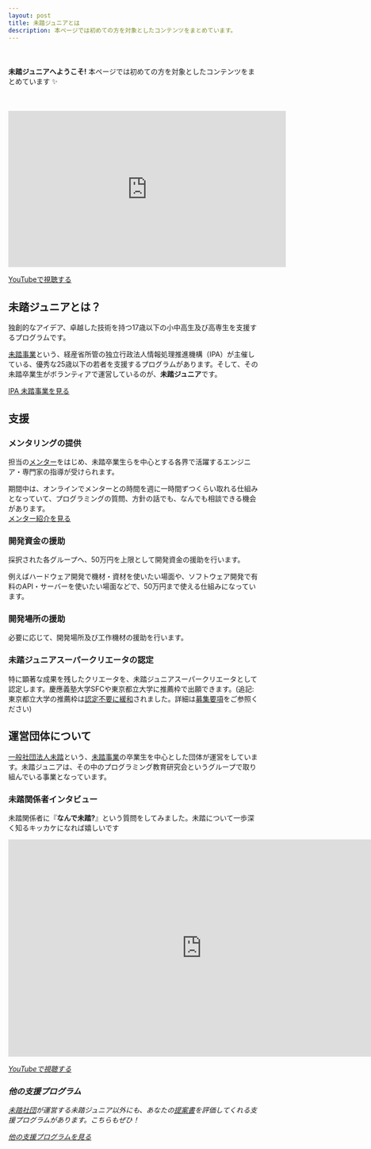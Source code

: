 ```yaml
---
layout: post
title: 未踏ジュニアとは
description: 本ページでは初めての方を対象としたコンテンツをまとめています。
---
```


<p style='margin: 50px auto;'><b>未踏ジュニアへようこそ!</b> 本ページでは初めての方を対象としたコンテンツをまとめています <i class="fas fa-tv green" aria-hidden="true"></i> ✨</p>

<div class="youtube">
  <iframe width="560" height="315" src="https://www.youtube.com/embed/Eu42E-FXBME?list=PLNObH2jlC6lc3c-gRpILyQrMhlqBIRjKr" frameborder="0" allow="accelerometer; autoplay; encrypted-media; gyroscope; picture-in-picture" allowfullscreen></iframe>
</div>

<a href="https://www.youtube.com/playlist?list=PLNObH2jlC6lc3c-gRpILyQrMhlqBIRjKr" class="button">YouTubeで視聴する</a>

## 未踏ジュニアとは？
独創的なアイデア、卓越した技術を持つ17歳以下の小中高生及び高専生を支援するプログラムです。

[未踏事業](https://www.ipa.go.jp/jinzai/mitou/about.html)という、経産省所管の独立行政法人情報処理推進機構（IPA）が主催している、優秀な25歳以下の若者を支援するプログラムがあります。そして、その未踏卒業生がボランティアで運営しているのが、**未踏ジュニア**です。

<a href="https://www.ipa.go.jp/jinzai/mitou/about.html" class="button" target="_blank" rel='noopener'>IPA 未踏事業を見る</a>

## 支援
### メンタリングの提供
担当の[メンター](/mentors)をはじめ、未踏卒業生らを中心とする各界で活躍するエンジニア・専門家の指導が受けられます。

<div class="tips">期間中は、オンラインでメンターとの時間を週に一時間ずつくらい取れる仕組みとなっていて、プログラミングの質問、方針の話でも、なんでも相談できる機会があります。</div>
<a href="/mentors" class="button">メンター紹介を見る</a>

### 開発資金の援助
採択された各グループへ、50万円を上限として開発資金の援助を行います。

例えばハードウェア開発で機材・資材を使いたい場面や、ソフトウェア開発で有料のAPI・サーバーを使いたい場面などで、50万円まで使える仕組みになっています。

### 開発場所の援助
必要に応じて、開発場所及び工作機材の援助を行います。

### 未踏ジュニアスーパークリエータの認定
特に顕著な成果を残したクリエータを、未踏ジュニアスーパークリエータとして認定します。慶應義塾大学SFCや東京都立大学に推薦枠で出願できます。(追記: 東京都立大学の推薦枠は<a href='https://twitter.com/mamoruk/status/1318484847317315584' target="_blank" rel='noopener'>認定不要に緩和</a>されました。詳細は<a href='https://www.tmu.ac.jp/extra/download.html?dd=assets%2Ffiles%2Fdownload%2Fentrance%2F2021_ako_bosyuyoko1.pdf' target="_blank" rel='noopener'>募集要項</a>をご参照ください)

## 運営団体について
[一般社団法人未踏](https://www.mitou.org/)という、[未踏事業](https://www.ipa.go.jp/jinzai/mitou/about.html)の卒業生を中心とした団体が運営をしています。未踏ジュニアは、その中のプログラミング教育研究会というグループで取り組んでいる事業となっています。

### 未踏関係者インタビュー
未踏関係者に『**なんで未踏?**』という質問をしてみました。未踏について一歩深く知るキッカケになれば嬉しいです <i class="far fa-laugh-squint" aria-hidden="true"> <i class="far fa-thumbs-up" aria-hidden="true" />
<div class="youtube"><iframe width="779" height="438" src="https://www.youtube.com/embed/playlist?list=PLNObH2jlC6leiUTypiJYO2zUcwBg7M0Bg" frameborder="0" allow="accelerometer; autoplay; encrypted-media; gyroscope; picture-in-picture" allowfullscreen=""></iframe></div>

<a href="https://www.youtube.com/playlist?list=PLNObH2jlC6leiUTypiJYO2zUcwBg7M0Bg&disable_polymer=true" class="button">YouTubeで視聴する</a>

### 他の支援プログラム
<a href='https://www.mitou.org/'>未踏社団</a>が運営する未踏ジュニア以外にも、あなたの<a href='/download'>提案書</a>を評価してくれる支援プログラムがあります。こちらもぜひ！


<a href="/opportunities" class="button">他の支援プログラムを見る</a>
